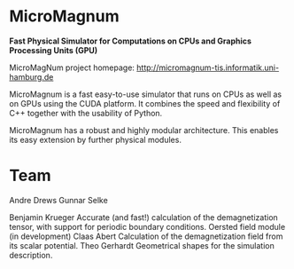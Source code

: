 MicroMagnum
===========

**Fast Physical Simulator for Computations on CPUs and Graphics Processing Units (GPU)**

MicroMagNum project homepage: http://micromagnum-tis.informatik.uni-hamburg.de

MicroMagnum is a fast easy-to-use simulator that runs on CPUs as well as on GPUs using the CUDA platform. It combines the speed and flexibility of C++ together with the usability of Python.

MicroMagnum has a robust and highly modular architecture. This enables its easy extension by further physical modules.

Team
====

Andre Drews
Gunnar Selke

Benjamin Krueger   Accurate (and fast!) calculation of the demagnetization tensor, with support for periodic boundary conditions.
                   Oersted field module (in development)
Claas Abert        Calculation of the demagnetization field from its scalar potential.
Theo Gerhardt      Geometrical shapes for the simulation description.
